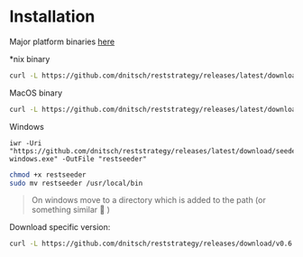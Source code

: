 # Installation

Major platform binaries [here](https://github.com/dnitsch/reststrategy/releases)

*nix binary

```bash
curl -L https://github.com/dnitsch/reststrategy/releases/latest/download/seeder-linux -o restseeder
```

MacOS binary

```bash
curl -L https://github.com/dnitsch/reststrategy/releases/latest/download/seeder-darwin -o restseeder
```

Windows

```posh
iwr -Uri "https://github.com/dnitsch/reststrategy/releases/latest/download/seeder-windows.exe" -OutFile "restseeder"
```

```bash
chmod +x restseeder
sudo mv restseeder /usr/local/bin
```

>On windows move to a directory which is added to the path (or something similar :shrug: )

Download specific version:

```bash
curl -L https://github.com/dnitsch/reststrategy/releases/download/v0.6.5-pre/seeder-`uname -s` -o restseeder
```
